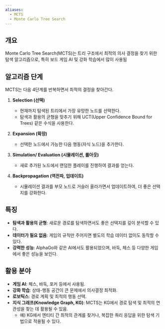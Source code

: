 ```yaml
---
aliases:
  - MCTS
  - Monte Carlo Tree Search
---
```

## 개요
Monte Carlo Tree Search(MCTS)는 트리 구조에서 최적의 의사 결정을 찾기 위한 탐색 알고리즘으로, 특히 보드 게임 AI 및 강화 학습에서 많이 사용됨

## 알고리즘 단계
MCTS는 다음 4단계를 반복하면서 최적의 결정을 찾아간다.

1. **Selection (선택)**  
   - 현재까지 탐색된 트리에서 가장 유망한 노드를 선택한다.  
   - 탐색과 활용의 균형을 맞추기 위해 UCT(Upper Confidence Bound for Trees) 같은 수식을 사용한다.

2. **Expansion (확장)**  
   - 선택한 노드에서 가능한 다음 행동(자식 노드)을 추가한다.

3. **Simulation/ Evaluation (시뮬레이션, 롤아웃)**  
   - 새로 추가된 노드에서 랜덤한 플레이를 진행하여 결과를 얻는다.

4. **Backpropagation (역전파, 업데이트)**  
   - 시뮬레이션 결과를 부모 노드로 거슬러 올라가면서 업데이트하여, 더 좋은 선택지를 강화한다.

## 특징
- **탐색과 활용의 균형**: 새로운 경로를 탐색하면서도 좋은 선택지를 깊이 분석할 수 있다.
- **데이터가 필요 없음**: 게임의 규칙만 주어지면 별도의 학습 데이터 없이도 동작할 수 있다.
- **강력한 성능**: AlphaGo와 같은 AI에서도 활용되었으며, 바둑, 체스 등 다양한 게임에서 좋은 성능을 보인다.

## 활용 분야
- **게임 AI**: 체스, 바둑, 포커 등에서 사용됨.
- **강화 학습**: 상태-행동 공간이 큰 문제에서 의사결정 최적화.
- **로보틱스**: 경로 계획 및 최적의 행동 선택.
- **지식 그래프(Knowledge Graph, KG)**: MCTS는 KG에서 경로 탐색 및 최적의 연관성을 찾는 데 활용될 수 있음.
	- 예) KG에서 엔티티 간 최적의 관계를 찾거나, 복잡한 쿼리 응답을 위한 탐색 기법으로 적용될 수 있다.


